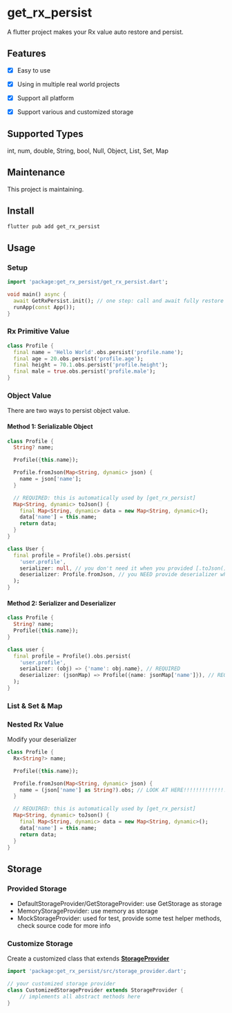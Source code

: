# get_rx_persist

A flutter project makes your Rx value auto restore and persist.



## Features

- [x]  Easy to use
- [x]  Using in multiple real world projects
- [x]  Support all platform
- [x]  Support various and customized storage



## Supported Types

int, num, double, String, bool, Null, Object, List, Set, Map




## Maintenance
This project is maintaining.



## Install

`flutter pub add get_rx_persist`



## Usage

### Setup

```dart
import 'package:get_rx_persist/get_rx_persist.dart';

void main() async {
  await GetRxPersist.init(); // one step: call and await fully restore
  runApp(const App());
}
```

### Rx Primitive Value
```dart
class Profile {
  final name = 'Hello World'.obs.persist('profile.name');
  final age = 20.obs.persist('profile.age');
  final height = 70.1.obs.persist('profile.height');
  final male = true.obs.persist('profile.male');
}
```

### Object Value

There are two ways to persist object value.



#### Method 1: Serializable Object

```dart
class Profile {
  String? name;

  Profile({this.name});

  Profile.fromJson(Map<String, dynamic> json) {
    name = json['name'];
  }

  // REQUIRED: this is automatically used by [get_rx_persist]
  Map<String, dynamic> toJson() {
    final Map<String, dynamic> data = new Map<String, dynamic>();
    data['name'] = this.name;
    return data;
  }
}

class User {
  final profile = Profile().obs.persist(
  	'user.profile',
    serializer: null, // you don't need it when you provided [.toJson()] method on Profile.
    deserializer: Profile.fromJson, // you NEED provide deserializer when you persist a object value.
  );
}
```



#### Method 2:  Serializer and Deserializer

```dart
class Profile {
  String? name;
  Profile({this.name});
}

class user {
  final profile = Profile().obs.persist(
  	'user.profile',
    serializer: (obj) => {'name': obj.name}, // REQUIRED
    deserializer: (jsonMap) => Profile({name: jsonMap['name']}), // REQUIRED
  );
}
```



### List & Set & Map





### Nested Rx Value

Modify your deserializer

```dart
class Profile {
  Rx<String?> name;

  Profile({this.name});

  Profile.fromJson(Map<String, dynamic> json) {
    name = (json['name'] as String?).obs; // LOOK AT HERE!!!!!!!!!!!!!!
  }

  // REQUIRED: this is automatically used by [get_rx_persist]
  Map<String, dynamic> toJson() {
    final Map<String, dynamic> data = new Map<String, dynamic>();
    data['name'] = this.name;
    return data;
  }
}
```



## Storage

### Provided Storage

- DefaultStorageProvider/GetStorageProvider: use GetStorage as storage
- MemoryStorageProvider:  use memory as storage
- MockStorageProvider:  used for test,  provide some test helper methods, check source code for more info



### Customize Storage

Create a customized class that extends [**StorageProvider**](https://github.com/rua-flutter/get_rx_persist.dart/blob/main/get_rx_persist/lib/src/storage_provider.dart)

```dart
import 'package:get_rx_persist/src/storage_provider.dart';

// your customized storage provider
class CustomizedStorageProvider extends StorageProvider {
	// implements all abstract methods here
}
```

